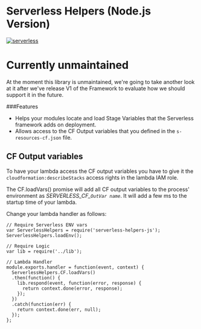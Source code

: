 Serverless Helpers (Node.js Version)
=================================
[![serverless](http://public.serverless.com/badges/v3.svg)](http://www.serverless.com)

# Currently unmaintained

At the moment this library is unmaintained, we're going to take another look at it after we've release V1 of the Framework to evaluate how we should support it in the future.

###Features
* Helps your modules locate and load Stage Variables that the Serverless framework adds on deployment.
* Allows access to the CF Output variables that you defined in the `s-resources-cf.json` file.

## CF Output variables
To have your lambda access the CF output variables you have to give it the `cloudformation:describeStacks` access rights in the lambda IAM role.

The CF.loadVars() promise will add all CF output variables to the process'
environment as *SERVERLESS_CF_`OutVar name`*. It will add a few ms to the
startup time of your lambda.

Change your lambda handler as follows:

```
// Require Serverless ENV vars
var ServerlessHelpers = require('serverless-helpers-js');
ServerlessHelpers.loadEnv();

// Require Logic
var lib = require('../lib');

// Lambda Handler
module.exports.handler = function(event, context) {
  ServerlessHelpers.CF.loadVars()
  .then(function() {
    lib.respond(event, function(error, response) {
      return context.done(error, response);
    });
  })
  .catch(function(err) {
    return context.done(err, null);
  });
};
```


